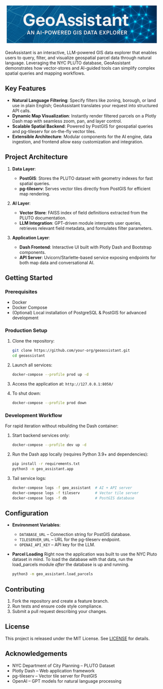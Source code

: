 <p align="center">
  <img src="banner.png" alt="GeoAssistant Banner" width="800"/>
</p>


GeoAssistant is an interactive, LLM-powered GIS data explorer that enables users to query, filter, and visualize geospatial parcel data through natural language. Leveraging the NYC PLUTO database, GeoAssistant demonstrates how vector-stores and AI-guided tools can simplify complex spatial queries and mapping workflows.

## Key Features

* **Natural Language Filtering**: Specify filters like zoning, borough, or land use in plain English; GeoAssistant translates your request into structured API calls.
* **Dynamic Map Visualization**: Instantly render filtered parcels on a Plotly Dash map with seamless zoom, pan, and layer control.
* **Scalable Spatial Backend**: Powered by PostGIS for geospatial queries and pg-tileserv for on-the-fly vector tiles.
* **Extensible Architecture**: Modular components for the AI engine, data ingestion, and frontend allow easy customization and integration.

## Project Architecture

1. **Data Layer**:

   * **PostGIS**: Stores the PLUTO dataset with geometry indexes for fast spatial queries.
   * **pg-tileserv**: Serves vector tiles directly from PostGIS for efficient map rendering.

2. **AI Layer**:

   * **Vector Store**: FAISS index of field definitions extracted from the PLUTO documentation.
   * **LLM Integration**: GPT-driven module interprets user queries, retrieves relevant field metadata, and formulates filter parameters.

3. **Application Layer**:

   * **Dash Frontend**: Interactive UI built with Plotly Dash and Bootstrap components.
   * **API Server**: Uvicorn/Starlette-based service exposing endpoints for both map data and conversational AI.

## Getting Started

### Prerequisites

* Docker
* Docker Compose
* (Optional) Local installation of PostgreSQL & PostGIS for advanced development

### Production Setup

1. Clone the repository:

   ```bash
   git clone https://github.com/your-org/geoassistant.git
   cd geoassistant
   ```
2. Launch all services:

   ```bash
   docker-compose --profile prod up -d
   ```
3. Access the application at:
   `http://127.0.0.1:8050/`
4. To shut down:

   ```bash
   docker-compose --profile prod down
   ```

### Development Workflow

For rapid iteration without rebuilding the Dash container:

1. Start backend services only:

   ```bash
   docker-compose --profile dev up -d
   ```
2. Run the Dash app locally (requires Python 3.9+ and dependencies):

   ```bash
   pip install -r requirements.txt
   python3 -m geo_assistant.app
   ```
3. Tail service logs:

   ```bash
   docker-compose logs -f geo_assistant  # AI + API server
   docker-compose logs -f tileserv       # Vector tile server
   docker-compose logs -f db             # PostGIS database
   ```

## Configuration

* **Environment Variables**:

  * `DATABASE_URL` – Connection string for PostGIS database.
  * `TILESERVER_URL` – URL for the pg-tileserv endpoint.
  * `OPENAI_API_KEY` – API key for the LLM.

* **Parcel Loading**
    Right now the application was built to use the NYC Pluto dataset in mind. To load the database with that data, run the load_parcels module *after* the database is up and running.

    ```bash
    python3 -m geo_assistant.load_parcels
    ```

## Contributing

1. Fork the repository and create a feature branch.
2. Run tests and ensure code style compliance.
3. Submit a pull request describing your changes.

## License

This project is released under the MIT License. See [LICENSE](LICENSE) for details.

## Acknowledgements

* NYC Department of City Planning – PLUTO Dataset
* Plotly Dash – Web application framework
* pg-tileserv – Vector tile server for PostGIS
* OpenAI – GPT models for natural language processing
